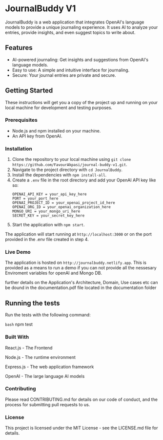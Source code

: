 # JournalBuddy V1

JournalBuddy is a web application that integrates OpenAI's language models to provide a unique journaling experience. It uses AI to analyze your entries, provide insights, and even suggest topics to write about.

## Features

- AI-powered journaling: Get insights and suggestions from OpenAI's language models.
- Easy to use: A simple and intuitive interface for journaling.
- Secure: Your journal entries are private and secure.

## Getting Started

These instructions will get you a copy of the project up and running on your local machine for development and testing purposes.

### Prerequisites

- Node.js and npm installed on your machine.
- An API key from OpenAI.

### Installation

1. Clone the repository to your local machine using `git clone https://github.com/FavourAkpasi/journal-buddy-v1.git`.
2. Navigate to the project directory with `cd JournalBuddy`.
3. Install the dependencies with `npm install-all`.
4. Create a `.env` file in the root directory and add your OpenAI API key like so:
    ```
    OPENAI_API_KEY = your_api_key_here
    PORT = your_port_here
    OPENAI_PROJECT_ID = your_openai_project_id_here
    OPENAI_ORG_ID = your_openai_organization_here
    MONGO_URI = your_mongo_uri_here
    SECRET_KEY = your_secret_key_here
    ```
5. Start the application with `npm start`.

The application will start running at `http://localhost:3000` or on the port provided in the .env file created in step 4.

### Live Demo

The application is hosted on `http://journalbuddy.netlify.app`.
This is provided as a means to run a demo if you can not provide all the nessesary Enviroment variables for openAI and Mongo DB. 

further details on the Application's Architecture, Domain, Use cases etc can be dound in the documentation.pdf file located in the documentation folder 

## Running the tests

Run the tests with the following command:

```bash```
npm test


###  Built With

React.js - The Frontend

Node.js - The runtime environment

Express.js - The web application framework

OpenAI - The large language AI models

### Contributing

Please read CONTRIBUTING.md for details on our code of conduct, and the process for submitting pull requests to us.

### License

This project is licensed under the MIT License - see the LICENSE.md file for details.
